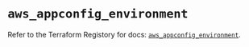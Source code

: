 # `aws_appconfig_environment`

Refer to the Terraform Registory for docs: [`aws_appconfig_environment`](https://registry.terraform.io/providers/hashicorp/aws/5.22.0/docs/resources/appconfig_environment).
